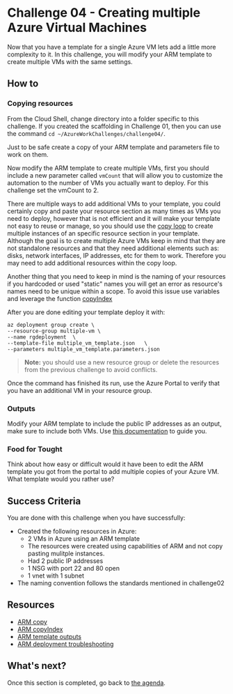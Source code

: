 # Challenge 04 - Creating multiple Azure Virtual Machines

Now that you have a template for a single Azure VM lets add a little more complexity to it. In this challenge, you will modify your ARM template to create multiple VMs with the same settings.

## How to

### Copying resources

From the Cloud Shell, change directory into a folder specific to this challenge. If you created the scaffolding in Challenge 01, then you can use the command `cd ~/AzureWorkChallenges/challenge04/`.

Just to be safe create a copy of your ARM template and parameters file to work on them.

Now modify the ARM template to create multiple VMs, first you should include a new parameter called `vmCount` that will allow you to customize the automation to the number of VMs you actually want to deploy. For this challenge set the vmCount to 2.

There are multiple ways to add additional VMs to your template, you could certainly copy and paste your resource section as many times as VMs you need to deploy, however that is not efficient and it will make your template not easy to reuse or manage, so you should use the [copy loop](https://docs.microsoft.com/en-us/azure/azure-resource-manager/templates/copy-resources?tabs=json) to create multiple instances of an specific resource section in your template. Although the goal is to create multiple Azure VMs keep in mind that they are not standalone resources and that they need additional elements such as: disks, network interfaces, IP addresses, etc for them to work. Therefore you may need to add additional resources within the copy loop.

Another thing that you need to keep in mind is the naming of your resources if you hardcoded or used "static" names you will get an error as resource's names need to be unique within a scope. To avoid this issue use variables and leverage the function [copyIndex](https://docs.microsoft.com/en-us/azure/azure-resource-manager/templates/template-functions-numeric?tabs=json#copyindex)

After you are done editing your template deploy it with:

```shell
az deployment group create \
--resource-group multiple-vm \
--name rgdeployment  \
--template-file multiple_vm_template.json   \
--parameters multiple_vm_template.parameters.json
```

> **Note:** you should use a new resource group or delete the resources from the previous challenge to avoid conflicts.

Once the command has finished its run, use the Azure Portal to verify that you have an additional VM in your resource group.

### Outputs

Modify your ARM template to include the public IP addresses as an output, make sure to include both VMs. Use [this documentation](https://docs.microsoft.com/en-us/azure/azure-resource-manager/templates/template-outputs?tabs=json%2Cazure-cli) to guide you.

### Food for Tought

Think about how easy or difficult would it have been to edit the ARM template you got from the portal to add multiple copies of your Azure VM. What template would you rather use?

## Success Criteria

You are done with this challenge when you have successfully:

- Created the following resources in Azure:
  - 2 VMs in Azure using an ARM template
  - The resources were created using capabilities of ARM and not copy pasting mulitple instances.
  - Had 2 public IP addresses
  - 1 NSG with port 22 and 80 open
  - 1 vnet with 1 subnet
- The naming convention follows the standards mentioned in challenge02

## Resources

- [ARM copy](https://docs.microsoft.com/en-us/azure/azure-resource-manager/templates/copy-resources?tabs=json)
- [ARM copyIndex](https://docs.microsoft.com/en-us/azure/azure-resource-manager/templates/template-functions-numeric?tabs=json#copyindex)
- [ARM template outputs](https://docs.microsoft.com/en-us/azure/azure-resource-manager/templates/template-outputs?tabs=json%2Cazure-cli)
- [ARM deployment troubleshooting](https://docs.microsoft.com/en-us/azure/azure-resource-manager/templates/common-deployment-errors)

## What's next?

Once this section is completed, go back to [the agenda](../../README.md).
